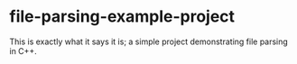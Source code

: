 # file-parsing-example-project
This is exactly what it says it is; a simple project demonstrating file parsing in C++.
